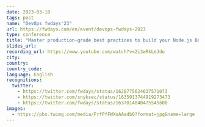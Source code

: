 ```yaml
---
date: 2023-03-18
tags: post
name: "DevOps fwdays'23"
url: https://fwdays.com/en/event/devops-fwdays-2023
type: conference
title: "Master production-grade best practices to build your Node.js Docker images"
slides_url:
recording_url: https://www.youtube.com/watch?v=2i3wRkLeJdo
city: 
country: 
country_code:
language: English
recognitions:
  twitter:
    - https://twitter.com/fwdays/status/1628775624637571073
    - https://twitter.com/snyksec/status/1635913744919273473
    - https://twitter.com/fwdays/status/1637014840475545600
images:
  - https://pbs.twimg.com/media/FrfPfFWXoAAadbQ?format=jpg&name=large
---
```

